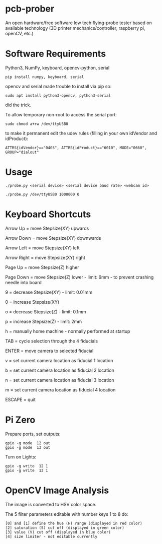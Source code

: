 # pcb-prober
An open hardware/free software low tech flying-probe tester based on available 
technology (3D printer mechanics/controller, raspberry pi, openCV, etc.)



# Software Requirements
Python3, NumPy, keyboard, opencv-python, serial

```
pip install numpy, keyboard, serial
```
opencv and serial made trouble to install via pip so:
```
sudo apt install python3-opencv, python3-serial
```
did the trick.

To allow temporary non-root to access the serial port:
```
sudo chmod a+rw /dev/ttyUSB0
```
to make it permanent edit the udev rules (filling in your own idVendor and idProduct):
```
ATTRS{idVendor}=="0403", ATTRS{idProduct}=="6010", MODE="0660", GROUP="dialout"
```
# Usage
```
./probe.py <serial device> <serial device baud rate> <webcam id>

./probe.py /dev/ttyUSB0 1000000 0
```

# Keyboard Shortcuts
Arrow Up = move Stepsize(XY) upwards

Arrow Down = move Stepsize(XY) downwards

Arrow Left = move Stepsize(XY) left

Arrow Right = move Stepsize(XY) right

Page Up = move Stepsize(Z) higher

Page Down = move Stepsize(Z) lower - limit: 6mm - to prevent crashing needle into board

9 = decrease Stepsize(XY) - limit: 0.01mm

0 = increase Stepsize(XY)

o = decrease Stepsize(Z) - limit: 0.1mm

p = increase Stepsize(Z) - limit: 2mm

h = manually home machine - normally performed at startup

TAB = cycle selection through the 4 fiducials

ENTER = move camera to selected fiducial

v = set current camera location as fiducial 1 location

b = set current camera location as fiducial 2 location

n = set current camera location as fiducial 3 location

m = set current camera location as fiducial 4 location



ESCAPE = quit

# Pi Zero
Prepare ports, set outputs:
```
gpio -g mode  12 out
gpio -g mode  13 out
```

Turn on Lights:
```
gpio -g write  12 1
gpio -g write  13 1
```

# OpenCV Image Analysis
The image is converted to HSV color space.

The 5 filter parameters editable with number keys 1 to 8 do:
```
[0] and [1] define the hue (H) range (displayed in red color)
[2] saturation (S) cut off (displayed in green color)
[3] value (V) cut off (displayed in blue color)
[4] size limiter - not editable currently
```